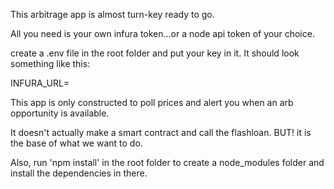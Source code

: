 This arbitrage app is almost turn-key ready to go.

All you need is your own infura token...or a node api token of your choice.

create a .env file in the root folder and put your key in it. It should look something like this:

INFURA_URL=<YOUR API KEY HERE>

This app is only constructed to poll prices and alert you when an arb opportunity is available.

It doesn't actually make a smart contract and call the flashloan. BUT! it is the base of what we want to do.

Also, run 'npm install' in the root folder to create a node_modules folder and install the dependencies in there.
